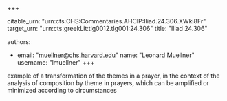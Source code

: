 +++


citable_urn: "urn:cts:CHS:Commentaries.AHCIP:Iliad.24.306.XWki8Fr"
target_urn: "urn:cts:greekLit:tlg0012.tlg001:24.306"
title: "Iliad 24.306"

authors:
- email: "muellner@chs.harvard.edu"
  name: "Leonard Muellner"
  username: "lmuellner"
+++

<p>example of a transformation of the themes in a prayer, in the context of the analysis of composition by theme in prayers, which can be amplified or minimized according to circumstances</p>